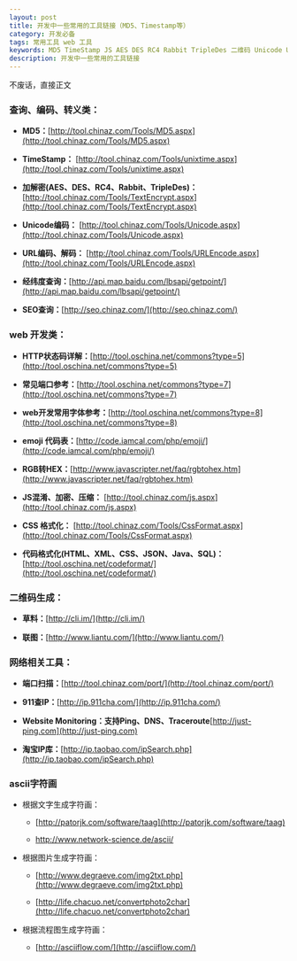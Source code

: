 ```yaml
---
layout: post
title: 开发中一些常用的工具链接（MD5、Timestamp等）
category: 开发必备
tags: 常用工具 web 工具
keywords: MD5 TimeStamp JS AES DES RC4 Rabbit TripleDes 二维码 Unicode URLEncode  
description: 开发中一些常用的工具链接
---
```

不废话，直接正文

### 查询、编码、转义类：

- **MD5：**[http://tool.chinaz.com/Tools/MD5.aspx](http://tool.chinaz.com/Tools/MD5.aspx)

- **TimeStamp：** [http://tool.chinaz.com/Tools/unixtime.aspx](http://tool.chinaz.com/Tools/unixtime.aspx) 

- **加解密(AES、DES、RC4、Rabbit、TripleDes)：** [http://tool.chinaz.com/Tools/TextEncrypt.aspx](http://tool.chinaz.com/Tools/TextEncrypt.aspx) 

- **Unicode编码：** [http://tool.chinaz.com/Tools/Unicode.aspx](http://tool.chinaz.com/Tools/Unicode.aspx) 

- **URL编码、解码：** [http://tool.chinaz.com/Tools/URLEncode.aspx](http://tool.chinaz.com/Tools/URLEncode.aspx) 

- **经纬度查询：**[http://api.map.baidu.com/lbsapi/getpoint/](http://api.map.baidu.com/lbsapi/getpoint/) 

- **SEO查询：**[http://seo.chinaz.com/](http://seo.chinaz.com/)

### web 开发类：

- **HTTP状态码详解：**[http://tool.oschina.net/commons?type=5](http://tool.oschina.net/commons?type=5)

- **常见端口参考：**[http://tool.oschina.net/commons?type=7](http://tool.oschina.net/commons?type=7)

- **web开发常用字体参考：**[http://tool.oschina.net/commons?type=8](http://tool.oschina.net/commons?type=8)

- **emoji 代码表：**[http://code.iamcal.com/php/emoji/](http://code.iamcal.com/php/emoji/)
     
- **RGB转HEX：**[http://www.javascripter.net/faq/rgbtohex.htm](http://www.javascripter.net/faq/rgbtohex.htm)   

- **JS混淆、加密、压缩：** [http://tool.chinaz.com/js.aspx](http://tool.chinaz.com/js.aspx) 

- **CSS 格式化：** [http://tool.chinaz.com/Tools/CssFormat.aspx](http://tool.chinaz.com/Tools/CssFormat.aspx) 

- **代码格式化(HTML、XML、CSS、JSON、Java、SQL)：**[http://tool.oschina.net/codeformat/](http://tool.oschina.net/codeformat/)

### 二维码生成：

- **草料：**[http://cli.im/](http://cli.im/) 

- **联图：**[http://www.liantu.com/](http://www.liantu.com/)

### 网络相关工具：

- **端口扫描：**[http://tool.chinaz.com/port/](http://tool.chinaz.com/port/) 

- **911查IP：**[http://ip.911cha.com/](http://ip.911cha.com/)  
 
- **Website Monitoring：支持Ping、DNS、Traceroute**[http://just-ping.com](http://just-ping.com)

- **淘宝IP库：**[http://ip.taobao.com/ipSearch.php](http://ip.taobao.com/ipSearch.php)

### ascii字符画

- 根据文字生成字符画：

  - [http://patorjk.com/software/taag](http://patorjk.com/software/taag)

  - [http://www.network-science.de/ascii/
](http://www.network-science.de/ascii/
)

- 根据图片生成字符画：

  - [http://www.degraeve.com/img2txt.php](http://www.degraeve.com/img2txt.php)
  
  - [http://life.chacuo.net/convertphoto2char](http://life.chacuo.net/convertphoto2char) 

- 根据流程图生成字符画：
  
  - [http://asciiflow.com/](http://asciiflow.com/)




